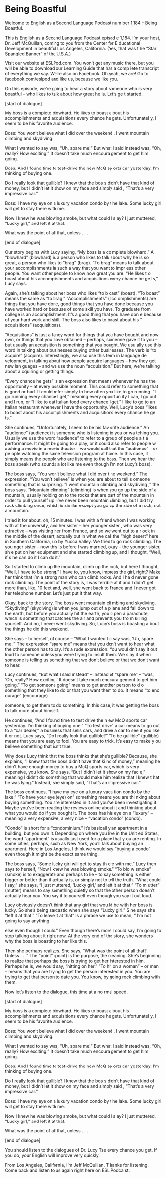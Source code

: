 # Being Boastful

Welcome to English as a Second Language Podcast num ber 1,184 – Being Boastful. 

This is English as a Second Language Podcast episod e 1,184. I’m your host, Dr. Jeff McQuillan, coming to you from the Center for E ducational Development in beautiful Los Angeles, California. (Yes, that was t he “Star Spangled Banner” of the U.S.A.)  

Visit our website at ESLPod.com. You won’t get any music there, but you will be able to download our Learning Guide that has a comp lete transcript of everything we say. We’re also on Facebook. Oh yeah, we are! Go  to facebook.com/eslpod and like us, because we like you.  

On this episode, we’re going to hear a story about someone who is very boastful – who likes to talk about how great he is. Let’s ge t started. 

[start of dialogue] 

My boss is a complete blowhard. He likes to boast a bout his accomplishments and acquisitions every chance he gets. Unfortunatel y, I seem to be his favorite audience. 

Boss: You won’t believe what I did over the weekend . I went mountain climbing and skydiving. 

What I wanted to say was, “Uh, spare me!” But what I said instead was, “Oh, really? How exciting.” It doesn’t take much encoura gement to get him going.  

Boss: And I found time to test-drive the new McQ sp orts car yesterday. I’m thinking of buying one. 

Do I really look that gullible? I knew that the bos s didn’t have that kind of money, but I didn’t let it show on my face and simply said , “That’s a very impressive car.” 

Boss: I have my eye on a luxury vacation condo by t he lake. Some lucky girl will get to stay there with me. 

Now I knew he was blowing smoke, but what could I s ay? I just muttered, “Lucky girl,” and left it at that. 

What was the point of all that, unless . . . 

[end of dialogue] 

Our story begins with Lucy saying, “My boss is a co mplete blowhard.” A “blowhard” (blowhard) is a person who likes to talk  about why he is so great, a person who likes to “brag” (brag). “To brag” means to talk about your accomplishments in such a way that you want to impr ess other people. You want other people to know how great you are. “He likes t o boast about his accomplishments and acquisitions every chance he ge ts,” Lucy says.  

Again, she’s talking about her boss who likes “to b oast” (boast). “To boast” means the same as “to brag.” “Accomplishments” (acc omplishments) are things that you have done, good things that you have done because you have worked hard or because of some skill you have. To graduate  from college is an accomplishment. It’s a good thing that you have don e because of your hard work and skill. The boss also likes to boast about his “ acquisitions” (acquisitions).  

“Acquisitions” is just a fancy word for things that  you have bought and now own, or things that you have obtained – perhaps, someone  gave it to you – but usually an acquisition is something that you bought. We usu ally use this word in talking about businesses buying other businesses. The verb is “to acquire” (acquire). Interestingly, we also use this term in language de velopment, in talking about how people acquire languages – how they get new lan guages – and we use the noun “acquisition.” But here, we’re talking about a cquiring or getting things.  

“Every chance he gets” is an expression that means whenever he has the opportunity – at every possible moment. This could refer to something that is good or bad. It could refer simply to how often you  like to go running. “I go running every chance I get,” meaning every opportun ity I can, I go out and I run, or “I like to eat Italian food every chance I get.”  I like to go to an Italian restaurant whenever I have the opportunity. Well, Lucy’s boss “likes to boast about his accomplishments and acquisitions every chance he ge ts.”  

She continues, “Unfortunately, I seem to be his fav orite audience.” An “audience” (audience) is someone who is listening to you or wa tching you. Usually we use the word “audience” to refer to a group of people a t a performance. It might be going to a play, or it could also refer to people w atching a movie in a movie theater – we would call that the “audience” – or pe ople watching the same television program at home. In this case, it simply  means the people who are listening to the boss. Then we hear the boss speak (who sounds a lot like me even though I’m not Lucy’s boss).   

 The boss says, “You won’t believe what I did over t he weekend.” The expression, “You won’t believe” is when you are about to tell s omeone something that is surprising. “I went mountain climbing and skydiving ,” the boss says. “Mountain climbing” (climbing) is when you go up the side of a mountain, usually holding on to the rocks that are part of the mountain in order  to pull yourself up. I’ve never been mountain climbing, but I did try rock climbing  once, which is similar except you go up the side of a rock, not a mountain.  

I tried it for about, oh, 15 minutes. I was with a friend whom I was working with at the university, and her sister – her younger sister , who was very attractive – was visiting her from France, and so we went out to a r ock in the middle of the desert, actually out in what we call the “high desert” here  in Southern California, up by Yucca Valley. We tried to go rock climbing. The you nger sister – now this is before I was married, okay – the younger sister, sh e put on her equipment and she started climbing up, and I thought, “Well, if s he can do it I can do it.”  

So I started to climb up the mountain, climb up the  rock, but here I thought, “Well, I have to be strong.” I have to, you know, impress the girl, right? Make her think that I’m a strong man who can climb rocks. And I ha d never gone rock climbing. The point of the story is, I was terrible at it and  I didn’t get more than, like, 10 feet and, well, she went back to France and I never got her telephone number. Let’s just put it that way.  

Okay, back to the story. The boss went mountain cli mbing and skydiving. “Skydiving” (skydiving) is when you jump out of a p lane and fall down to the earth, but before you actually hit the earth, you o pen a parachute, which is something that catches the air and prevents you fro m killing yourself. And no, I never went skydiving. So, Lucy’s boss is boasting a bout the things he did this weekend.  

She says – to herself, of course – “What I wanted t o say was, ‘Uh, spare me.’” The expression “spare me” means that you don’t want  to hear what the other person has to say. It’s a rude expression. You woul dn’t say it out loud to someone unless you were trying to insult them. We s ay it when someone is telling us something that we don’t believe or that we don’t want to hear.  

Lucy continues, “But what I said instead” – instead  of “spare me” – “was, ‘Oh, really? How exciting.’ It doesn’t take much encoura gement to get him going.” “To get someone going” means to get another person to d o something that they like to do or that you want them to do. It means “to enc ourage” (encourage)  

someone, to get them to do something. In this case,  it was getting the boss to talk more about himself.  

He continues, “And I found time to test drive the n ew McQ sports car yesterday. I’m thinking of buying one.” “To test drive” a car means to go out to a “car dealer,” a business that sells cars, and drive a car to see if you like it or not. Lucy says, “Do I really look that gullible?” “To be gullible” (gullible) means that you are easy to fool. You are easy to trick. It’s easy to make y ou believe something that isn’t true.  

Why does Lucy think that the boss thinks that she’s  gullible? Because, she explains, “I knew that the boss didn’t have that ki nd of money,” meaning he didn’t have enough money to buy a McQ sports car, which is  very expensive, you know. She says, “But I didn’t let it show on my fac e,” meaning I didn’t do something that would make him realize that I knew t hat he was lying.” Instead, she simply said, “That’s an impressive car.”  

The boss continues, “I have my eye on a luxury vaca tion condo by the lake.” “To have your eye (eye) on” something means you are thi nking about buying something. You are interested in it and you’ve been  investigating it. Maybe you’ve been reading the reviews online about it and  thinking about what you would do if you bought it. The boss has his eye on a “luxury” – meaning a very expensive, a very nice – “vacation condo” (condo).  

“Condo” is short for a “condominium.” It’s basicall y an apartment in a building, but you own it. Depending on where you live in the Unit ed States, the word “apartment” is usually just used for a place that y ou are renting. In some cities, perhaps, such as New York, you’ll talk about buying  an apartment. Here in Los Angeles, I think we would say “buying a condo” even  though it might be the exact same thing.  

The boss says, “Some lucky girl will get to stay th ere with me.” Lucy then says to herself, “Now I knew he was blowing smoke.” “To blo w smoke” (smoke) is to exaggerate and perhaps to lie – to say something is  either bigger or better than it actually is, or simply not to tell the truth. “What  could I say,” she says, “I just muttered, ‘Lucky girl,’ and left it at that.” “To m utter” (mutter) means to say something quietly so that the other person doesn’t actually hear you. You say it to yourself even though you say it out loud.  

Lucy obviously doesn’t think that any girl that wou ld be with her boss is lucky. So she’s being sarcastic when she says “Lucky girl.” S he says she “left it at that.” “To leave it at that” is a phrase we use to mean, “ I’m not going to say anything  

else even though I could.” Even though there’s more  I could say, I’m going to stop talking about it right now. At the very end of  the story, she wonders why the boss is boasting to her like this.  

Then she perhaps realizes. She says, “What was the point of all that? Unless . . .” The “point” (point) is the purpose, the meaning.  She’s beginning to realize that perhaps the boss is trying to get her interested in  him. Perhaps he is, we would say, “hitting on her.” “To hit on a woman” – or man  – means that you are trying to get the person interested in you. You are trying to  get that person to date you. You know, by going rock climbing with them.  

Now let’s listen to the dialogue, this time at a no rmal speed. 

[start of dialogue] 

My boss is a complete blowhard. He likes to boast a bout his accomplishments and acquisitions every chance he gets. Unfortunatel y, I seem to be his favorite audience. 

Boss: You won’t believe what I did over the weekend . I went mountain climbing and skydiving. 

What I wanted to say was, “Uh, spare me!” But what I said instead was, “Oh, really? How exciting.” It doesn’t take much encoura gement to get him going.  

Boss: And I found time to test-drive the new McQ sp orts car yesterday. I’m thinking of buying one. 

Do I really look that gullible? I knew that the bos s didn’t have that kind of money, but I didn’t let it show on my face and simply said , “That’s a very impressive car.” 

Boss: I have my eye on a luxury vacation condo by t he lake. Some lucky girl will get to stay there with me. 

Now I knew he was blowing smoke, but what could I s ay? I just muttered, “Lucky girl,” and left it at that. 

What was the point of all that, unless . . . 

[end of dialogue] 

 You should listen to the dialogues of Dr. Lucy Tse every chance you get. If you do, your English will improve very quickly.  

From Los Angeles, California, I’m Jeff McQuillan. T hanks for listening. Come back and listen to us again right here on ESL Podca st.  

